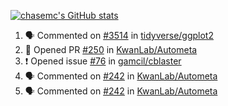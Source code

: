 [![chasemc's GitHub stats](https://github-readme-stats.vercel.app/api?username=chasemc)](https://github.com/anuraghazra/github-readme-stats)


<!--START_SECTION:activity-->
1. 🗣 Commented on [#3514](https://github.com/tidyverse/ggplot2/issues/3514) in [tidyverse/ggplot2](https://github.com/tidyverse/ggplot2)
2. 💪 Opened PR [#250](https://github.com/KwanLab/Autometa/pull/250) in [KwanLab/Autometa](https://github.com/KwanLab/Autometa)
3. ❗️ Opened issue [#76](https://github.com/gamcil/cblaster/issues/76) in [gamcil/cblaster](https://github.com/gamcil/cblaster)
4. 🗣 Commented on [#242](https://github.com/KwanLab/Autometa/issues/242) in [KwanLab/Autometa](https://github.com/KwanLab/Autometa)
5. 🗣 Commented on [#242](https://github.com/KwanLab/Autometa/issues/242) in [KwanLab/Autometa](https://github.com/KwanLab/Autometa)
<!--END_SECTION:activity-->
